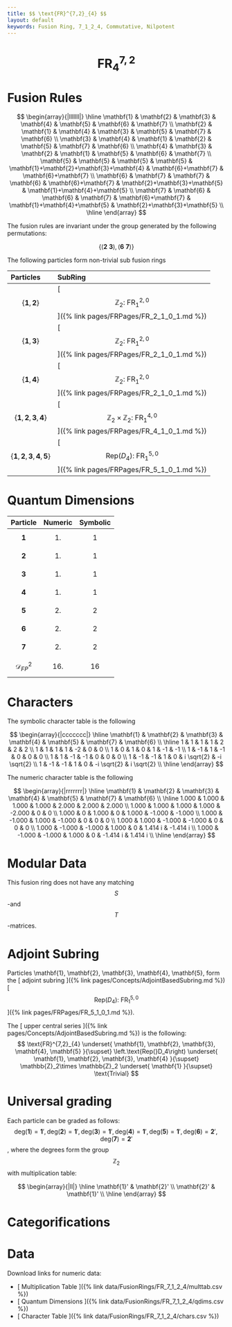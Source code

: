 ```yaml
---
title: $$ \text{FR}^{7,2}_{4} $$
layout: default
keywords: Fusion Ring, 7_1_2_4, Commutative, Nilpotent
---
```

# $$ \text{FR}^{7,2}_{4} $$


# Fusion Rules

$$
\begin{array}{|lllllll|}
\hline
 \mathbf{1} & \mathbf{2} & \mathbf{3} & \mathbf{4} & \mathbf{5} & \mathbf{6} & \mathbf{7} \\
 \mathbf{2} & \mathbf{1} & \mathbf{4} & \mathbf{3} & \mathbf{5} & \mathbf{7} & \mathbf{6} \\
 \mathbf{3} & \mathbf{4} & \mathbf{1} & \mathbf{2} & \mathbf{5} & \mathbf{7} & \mathbf{6} \\
 \mathbf{4} & \mathbf{3} & \mathbf{2} & \mathbf{1} & \mathbf{5} & \mathbf{6} & \mathbf{7} \\
 \mathbf{5} & \mathbf{5} & \mathbf{5} & \mathbf{5} & \mathbf{1}+\mathbf{2}+\mathbf{3}+\mathbf{4} & \mathbf{6}+\mathbf{7} & \mathbf{6}+\mathbf{7} \\
 \mathbf{6} & \mathbf{7} & \mathbf{7} & \mathbf{6} & \mathbf{6}+\mathbf{7} & \mathbf{2}+\mathbf{3}+\mathbf{5} & \mathbf{1}+\mathbf{4}+\mathbf{5} \\
 \mathbf{7} & \mathbf{6} & \mathbf{6} & \mathbf{7} & \mathbf{6}+\mathbf{7} & \mathbf{1}+\mathbf{4}+\mathbf{5} & \mathbf{2}+\mathbf{3}+\mathbf{5} \\
\hline
\end{array}
$$


The fusion rules are invariant under the group generated by the following permutations:

$$ \{(\mathbf{2} \  \mathbf{3}), (\mathbf{6} \  \mathbf{7})\} $$


The following particles form non-trivial sub fusion rings

| Particles | SubRing |
| :------ | :------ |
| $$ \{\mathbf{1},\mathbf{2}\} $$ | [ $$ \mathbb{Z}_2:\ \text{FR}^{2,0}_{1} $$ ]({% link pages/FRPages/FR_2_1_0_1.md %}) |
| $$ \{\mathbf{1},\mathbf{3}\} $$ | [ $$ \mathbb{Z}_2:\ \text{FR}^{2,0}_{1} $$ ]({% link pages/FRPages/FR_2_1_0_1.md %}) |
| $$ \{\mathbf{1},\mathbf{4}\} $$ | [ $$ \mathbb{Z}_2:\ \text{FR}^{2,0}_{1} $$ ]({% link pages/FRPages/FR_2_1_0_1.md %}) |
| $$ \{\mathbf{1},\mathbf{2},\mathbf{3},\mathbf{4}\} $$ | [ $$ \mathbb{Z}_2\times \mathbb{Z}_2:\ \text{FR}^{4,0}_{1} $$ ]({% link pages/FRPages/FR_4_1_0_1.md %}) |
| $$ \{\mathbf{1},\mathbf{2},\mathbf{3},\mathbf{4},\mathbf{5}\} $$ | [ $$ \left.\text{Rep(}D_4\right):\ \text{FR}^{5,0}_{1} $$ ]({% link pages/FRPages/FR_5_1_0_1.md %}) |

# Quantum Dimensions

| Particle | Numeric | Symbolic |
| :------ | :------ | :------ |
| $$ \mathbf{1} $$ | $$ 1. $$ | $$ 1 $$ |
| $$ \mathbf{2} $$ | $$ 1. $$ | $$ 1 $$ |
| $$ \mathbf{3} $$ | $$ 1. $$ | $$ 1 $$ |
| $$ \mathbf{4} $$ | $$ 1. $$ | $$ 1 $$ |
| $$ \mathbf{5} $$ | $$ 2. $$ | $$ 2 $$ |
| $$ \mathbf{6} $$ | $$ 2. $$ | $$ 2 $$ |
| $$ \mathbf{7} $$ | $$ 2. $$ | $$ 2 $$ |
| $$ \mathcal{D}_{FP}^2 $$ | $$ 16. $$ | $$ 16 $$ |

# Characters

The symbolic character table is the following

$$
\begin{array}{|ccccccc|}
\hline
 \mathbf{1} & \mathbf{2} & \mathbf{3} & \mathbf{4} & \mathbf{5} & \mathbf{7} & \mathbf{6} \\
\hline
 1 & 1 & 1 & 1 & 2 & 2 & 2 \\
 1 & 1 & 1 & 1 & -2 & 0 & 0 \\
 1 & 0 & 1 & 0 & 1 & -1 & -1 \\
 1 & -1 & 1 & -1 & 0 & 0 & 0 \\
 1 & 1 & -1 & -1 & 0 & 0 & 0 \\
 1 & -1 & -1 & 1 & 0 & i \sqrt{2} & -i \sqrt{2} \\
 1 & -1 & -1 & 1 & 0 & -i \sqrt{2} & i \sqrt{2} \\
\hline
\end{array}
$$

The numeric character table is the following

$$
\begin{array}{|rrrrrrr|}
\hline
 \mathbf{1} & \mathbf{2} & \mathbf{3} & \mathbf{4} & \mathbf{5} & \mathbf{7} & \mathbf{6} \\
\hline
 1.000 & 1.000 & 1.000 & 1.000 & 2.000 & 2.000 & 2.000 \\
 1.000 & 1.000 & 1.000 & 1.000 & -2.000 & 0 & 0 \\
 1.000 & 0 & 1.000 & 0 & 1.000 & -1.000 & -1.000 \\
 1.000 & -1.000 & 1.000 & -1.000 & 0 & 0 & 0 \\
 1.000 & 1.000 & -1.000 & -1.000 & 0 & 0 & 0 \\
 1.000 & -1.000 & -1.000 & 1.000 & 0 & 1.414 i & -1.414 i \\
 1.000 & -1.000 & -1.000 & 1.000 & 0 & -1.414 i & 1.414 i \\
\hline
\end{array}
$$

# Modular Data

This fusion ring does not have any matching $$ S $$-and $$ T $$-matrices.

# Adjoint Subring

Particles \mathbf{1}, \mathbf{2}, \mathbf{3}, \mathbf{4}, \mathbf{5}, form the [ adjoint subring ]({% link pages/Concepts/AdjointBasedSubring.md %})[ $$ \left.\text{Rep(}D_4\right):\ \text{FR}^{5,0}_{1} $$ ]({% link pages/FRPages/FR_5_1_0_1.md %}).

The [ upper central series ]({% link pages/Concepts/AdjointBasedSubring.md %}) is the following:
$$ \text{FR}^{7,2}_{4} \underset{ \mathbf{1}, \mathbf{2}, \mathbf{3}, \mathbf{4}, \mathbf{5} }{\supset}  \left.\text{Rep(}D_4\right) \underset{ \mathbf{1}, \mathbf{2}, \mathbf{3}, \mathbf{4} }{\supset}  \mathbb{Z}_2\times \mathbb{Z}_2 \underset{ \mathbf{1} }{\supset}  \text{Trivial} $$

# Universal grading

Each particle can be graded as follows: $$ \text{deg}(\mathbf{1}) = \mathbf{1}', \text{deg}(\mathbf{2}) = \mathbf{1}', \text{deg}(\mathbf{3}) = \mathbf{1}', \text{deg}(\mathbf{4}) = \mathbf{1}', \text{deg}(\mathbf{5}) = \mathbf{1}', \text{deg}(\mathbf{6}) = \mathbf{2}', \text{deg}(\mathbf{7}) = \mathbf{2}' $$, where the degrees form the group $$ \mathbb{Z}_2 $$ with multiplication table:

$$
\begin{array}{|ll|}
\hline
 \mathbf{1}' & \mathbf{2}' \\
 \mathbf{2}' & \mathbf{1}' \\
\hline
\end{array}
$$

# Categorifications



# Data

Download links for numeric data:

* [ Multiplication Table ]({% link data/FusionRings/FR_7_1_2_4/multtab.csv %})
* [ Quantum Dimensions ]({% link data/FusionRings/FR_7_1_2_4/qdims.csv %})
* [ Character Table ]({% link data/FusionRings/FR_7_1_2_4/chars.csv %})